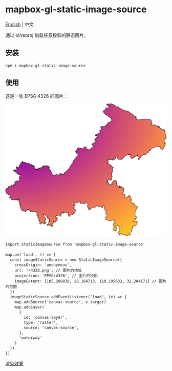 # mapbox-gl-static-image-source

[English](README.md) | 中文

通过 ol/reproj 加载任意投影的静态图片。

## 安装
```
npm i mapbox-gl-static-image-source
```

## 使用
这是一张 EPSG:4326 的图片：

![](./public/4326.png)

```
import StaticImageSource from 'mapbox-gl-static-image-source'

map.on('load', () => {
  const imageStaticSource = new StaticImageSource({
    crossOrigin: 'anonymous',
    url: '/4326.png', // 图片的地址
    projection: 'EPSG:4326', // 图片的投影
    imageExtent: [105.289838, 28.164713, 110.195632, 32.204171] // 图片的范围
  })
  imageStaticSource.addEventListener('load', (e) => {
    map.addSource('canvas-source', e.target)
    map.addLayer(
      {
        id: 'canvas-layer',
        type: 'raster',
        source: 'canvas-source',
      },
      'waterway'
    )
  })
})
```

[渲染效果](https://huanglii.github.io/mapbox-gl-static-image-source/)
